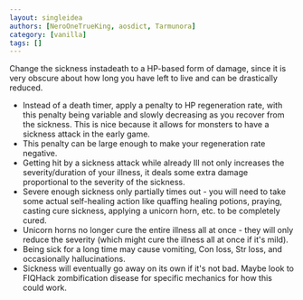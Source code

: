 ```yaml
---
layout: singleidea
authors: [NeroOneTrueKing, aosdict, Tarmunora]
category: [vanilla]
tags: []
---
```

Change the sickness instadeath to a HP-based form of damage, since it is very obscure about how long you have left to live and can be drastically reduced.
* Instead of a death timer, apply a penalty to HP regeneration rate, with this penalty being variable and slowly decreasing as you recover from the sickness. This is nice because it allows for monsters to have a sickness attack in the early game.
* This penalty can be large enough to make your regeneration rate negative.
* Getting hit by a sickness attack while already Ill not only increases the severity/duration of your illness, it deals some extra damage proportional to the severity of the sickness.
* Severe enough sickness only partially times out - you will need to take some actual self-healing action like quaffing healing potions, praying, casting cure sickness, applying a unicorn horn, etc. to be completely cured.
* Unicorn horns no longer cure the entire illness all at once - they will only reduce the severity (which might cure the illness all at once if it's mild).
* Being sick for a long time may cause vomiting, Con loss, Str loss, and occasionally hallucinations.
* Sickness will eventually go away on its own if it's not bad. Maybe look to FIQHack zombification disease for specific mechanics for how this could work.
